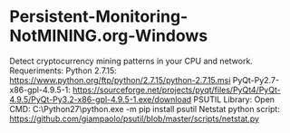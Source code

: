# Persistent-Monitoring-NotMINING.org-Windows
Detect cryptocurrency mining patterns in your CPU and network.</rn>
Requeriments:
Python 2.7.15: https://www.python.org/ftp/python/2.7.15/python-2.7.15.msi
PyQt-Py2.7-x86-gpl-4.9.5-1: https://sourceforge.net/projects/pyqt/files/PyQt4/PyQt-4.9.5/PyQt-Py3.2-x86-gpl-4.9.5-1.exe/download
PSUTIL Library: 
  Open CMD:
  C:\Python27\python.exe -m pip install psutil
Netstat python script: https://github.com/giampaolo/psutil/blob/master/scripts/netstat.py
